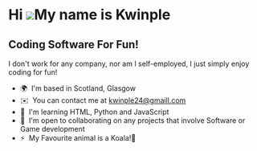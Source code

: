 Hi ![](https://user-images.githubusercontent.com/18350557/176309783-0785949b-9127-417c-8b55-ab5a4333674e.gif)My name is Kwinple
===============================================================================================================================

Coding Software For Fun!
------------------------

I don't work for any company, nor am I self-employed, I just simply enjoy coding for fun!

*   🌍  I'm based in Scotland, Glasgow
*   ✉️  You can contact me at [kwinple24@gmaill.com](mailto:kwinple24@gmail.com)
*   🧠  I'm learning HTML, Python and JavaScript
*   🤝  I'm open to collaborating on any projects that involve Software or Game development
*   ⚡  My Favourite animal is a Koala!🐨
